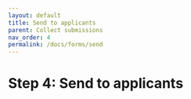 ```yaml
---
layout: default
title: Send to applicants
parent: Collect submissions
nav_order: 4
permalink: /docs/forms/send
---
```


# Step 4: Send to applicants
